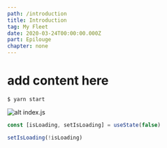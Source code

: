 ```yaml
---
path: /introduction
title: Introduction
tag: My Fleet
date: 2020-03-24T00:00:00.000Z
part: Epilouge
chapter: none
---
```


# add content here

```
$ yarn start

```

![alt](/uploads/test.jpg)
index.js

```javaScript
const [isLoading, setIsLoading] = useState(false)

setIsLoading(!isLoading)
```
